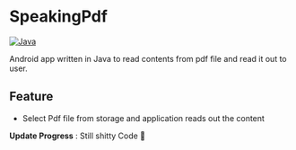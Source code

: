 # SpeakingPdf

[![Java](https://skillicons.dev/icons?i=java&theme=light)](https://skillicons.dev)

Android app written in Java to read contents from pdf file and read it out to user.

## Feature

- Select Pdf file from storage and application reads out the content


**Update Progress** : Still shitty Code 💩
